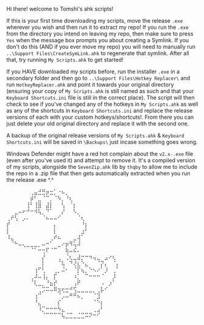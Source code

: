 Hi there! welcome to Tomshi's ahk scripts!

If this is your first time downloading my scripts, move the release `.exe` wherever you wish and then run it to extract my repo! If you run the `.exe` from the directory you intend on leaving my repo, then make sure to press `Yes` when the message box prompts you about creating a Symlink. If you don't do this (AND if you ever move my repo) you will need to manually run `..\Support Files\CreateSymLink.ahk` to regenerate that symlink. After all that, try running `My Scripts.ahk` to get started!

If you HAVE downloaded my scripts before, run the installer `.exe` in a secondary folder and then go to `..\Support Files\Hotkey Replacer\` and run `HotkeyReplacer.ahk` and point it towards your original directory (ensuring your copy of `My Scripts.ahk` is still named as such and that your `Keyboard Shortcuts.ini` file is still in the correct place). The script will then check to see if you've changed any of the hotkeys in `My Scripts.ahk` as well as any of the shortcuts in `Keyboard Shortcuts.ini` and replace the release versions of each with your custom hotkeys/shortcuts!. From there you can just delete your old original directory and replace it with the second one.

A backup of the original release versions of `My Scripts.ahk` & `Keyboard Shortcuts.ini` will be saved in `\Backups\` just incase something goes wrong.

Windows Defender might have a red hot complain about the `v2.x-.exe` file (even after you've used it) and attempt to remove it. It's a compiled version of my scripts, alongside the `SevenZip.ahk` lib by `thqby` to allow me to include the repo in a .zip file that then gets automatically extracted when you run the release .exe ^.^


⠀⠀⠀⠀⠀⠀⢀⣤⣚⣛⡶⣒⡁⠐⠦⡀⠀⠀⠀⠀⠀⠀⠀⠀⠀⠀⠀⠀⠀
⠀⠀⠀⠀⠀⠀⡾⠃⣀⠈⠉⡀⠈⠳⡀⠘⢆⠀⠀⠀⠀⠀⠀⠀⠀⠀⠀⠀⠀
⠀⠀⠀⠀⠀⢸⠃⢸⣿⠀⣼⡇⠀⠀⢣⠀⠈⡆⠀⠀⠀⠀⠀⠀⠀⠀⠀⠀⠀
⠀⠀⣀⠤⠖⠚⠒⠺⢧⡀⠙⠁⠀⠀⡜⠀⠀⠣⡀⠀⠀⠀⠀⠀⠀⠀⠀⠀⠀
⢀⠞⢣⠀⡠⠄⠀⠀⠀⠈⠦⠤⠤⠊⠀⠀⠀⠀⠈⢆⠀⠀⠀⠀⠀⠀⠀⠀⠀
⡞⠀⠀⠀⠀⠀⠀⠀⠀⠀⠀⠀⡄⠀⠀⠀⠀⠀⠀⠘⡆⠀⠀⠀⠀⠀⠀⠀⠀
⡇⠀⠀⠀⠀⠀⠀⠀⠀⠀⠀⠀⡇⠀⠀⠀⠀⠀⠀⣰⠃⠀⠀⠀⠀⠀⠀⠀⠀
⠸⣄⠀⠀⠀⠀⠀⠀⠀⠀⠀⢀⠞⠦⠀⠀⠀⣀⢼⠁⠀⠀⠀⠀⠀⠀⠀⠀⠀
⠀⠈⠓⠤⢄⣀⣀⣀⡀⠤⠒⠁⠀⣀⠔⡶⠻⢥⠼⠀⠀⠀⠀⠀⠀⠀⠀⠀⠀
⠀⠀⠀⠀⠀⠀⠈⠁⠒⢒⠏⠈⠉⠀⠀⢷⠤⠮⠄⠀⠀⠀⠀⠀⠀⠀⠀⠀⠀
⠀⠀⠀⠀⠀⠀⠀⠀⠀⡜⠀⠀⠀⢀⠀⢈⢆⣀⣼⡒⠒⠲⢤⣀⠀⣠⠔⢆⠀
⠀⠀⠀⠀⠀⠀⠀⠀⠀⡇⠀⠀⠀⠈⢧⠀⠙⢜⣆⠑⣄⠀⠀⠈⡝⡄⠀⠈⡄
⠀⠀⠀⠀⠀⠀⠀⢰⠋⢃⠀⠀⢀⡀⠬⠂⠀⠈⡏⢦⡀⠑⠢⠔⠁⡸⠀⢀⠁
⠀⠀⠀⠀⠀⠀⢀⠼⠤⢸⡄⠀⡏⠀⠀⠀⠀⠰⡁⠀⠉⠒⠒⠒⠈⠀⠀⡸⠀
⠀⠀⠀⠀⠀⠀⠈⢇⣀⡀⠘⣦⡞⠀⠀⠀⠀⢠⠟⠀⠀⠀⠀⠀⠠⠀⡰⠁⠀
⠀⠀⠀⠀⠀⠀⠀⠀⢀⡩⠭⠤⠿⣲⢖⣒⠚⢫⣀⣀⣀⣀⡀⢀⡧⠊⠀⠀⠀
⠀⠀⠀⠀⠀⠀⠀⢰⠉⠀⠀⠀⠀⠈⡠⠤⠛⠛⠦⡀⠀⠀⠈⣹⠀⠀⠀⠀⠀
⠀⠀⠀⠀⠀⠀⠀⠘⣄⠀⠀⠀⠀⡎⠀⠀⠀⠀⠀⠀⠀⠀⠈⠑⡆⠀⠀⠀⠀
⠀⠀⠀⠀⠀⠀⠀⠀⠸⡉⠒⠒⠒⠳⣄⠀⠀⠀⠀⠀⠀⠀⢀⣠⠃⠀⠀⠀⠀
⠀⠀⠀⠀⠀⠀⠀⠀⠀⠈⠉⠉⠉⠉⢧⣈⣉⣀⣈⣉⠭⠝⠒⠊⠀⠀⠀⠀⠀